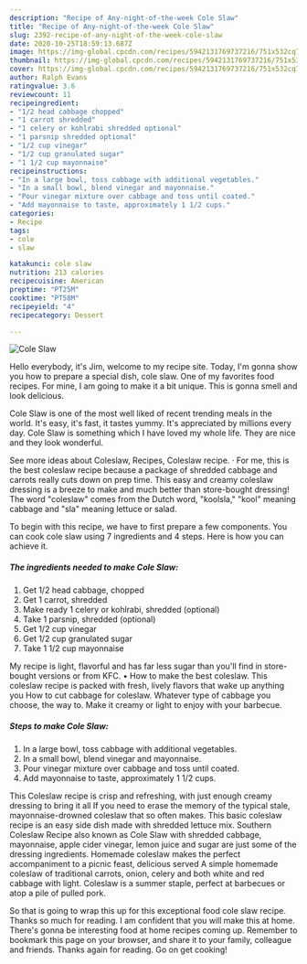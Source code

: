 ```yaml
---
description: "Recipe of Any-night-of-the-week Cole Slaw"
title: "Recipe of Any-night-of-the-week Cole Slaw"
slug: 2392-recipe-of-any-night-of-the-week-cole-slaw
date: 2020-10-25T18:59:13.687Z
image: https://img-global.cpcdn.com/recipes/5942131769737216/751x532cq70/cole-slaw-recipe-main-photo.jpg
thumbnail: https://img-global.cpcdn.com/recipes/5942131769737216/751x532cq70/cole-slaw-recipe-main-photo.jpg
cover: https://img-global.cpcdn.com/recipes/5942131769737216/751x532cq70/cole-slaw-recipe-main-photo.jpg
author: Ralph Evans
ratingvalue: 3.6
reviewcount: 11
recipeingredient:
- "1/2 head cabbage chopped"
- "1 carrot shredded"
- "1 celery or kohlrabi shredded optional"
- "1 parsnip shredded optional"
- "1/2 cup vinegar"
- "1/2 cup granulated sugar"
- "1 1/2 cup mayonnaise"
recipeinstructions:
- "In a large bowl, toss cabbage with additional vegetables."
- "In a small bowl, blend vinegar and mayonnaise."
- "Pour vinegar mixture over cabbage and toss until coated."
- "Add mayonnaise to taste, approximately 1 1/2 cups."
categories:
- Recipe
tags:
- cole
- slaw

katakunci: cole slaw 
nutrition: 213 calories
recipecuisine: American
preptime: "PT25M"
cooktime: "PT58M"
recipeyield: "4"
recipecategory: Dessert

---
```



![Cole Slaw](https://img-global.cpcdn.com/recipes/5942131769737216/751x532cq70/cole-slaw-recipe-main-photo.jpg)

Hello everybody, it's Jim, welcome to my recipe site. Today, I'm gonna show you how to prepare a special dish, cole slaw. One of my favorites food recipes. For mine, I am going to make it a bit unique. This is gonna smell and look delicious.

Cole Slaw is one of the most well liked of recent trending meals in the world. It's easy, it's fast, it tastes yummy. It's appreciated by millions every day. Cole Slaw is something which I have loved my whole life. They are nice and they look wonderful.

See more ideas about Coleslaw, Recipes, Coleslaw recipe. · For me, this is the best coleslaw recipe because a package of shredded cabbage and carrots really cuts down on prep time. This easy and creamy coleslaw dressing is a breeze to make and much better than store-bought dressing! The word &#34;coleslaw&#34; comes from the Dutch word, &#34;koolsla,&#34; &#34;kool&#34; meaning cabbage and &#34;sla&#34; meaning lettuce or salad.


To begin with this recipe, we have to first prepare a few components. You can cook cole slaw using 7 ingredients and 4 steps. Here is how you can achieve it.

<!--inarticleads1-->

##### The ingredients needed to make Cole Slaw:

1. Get 1/2 head cabbage, chopped
1. Get 1 carrot, shredded
1. Make ready 1 celery or kohlrabi, shredded (optional)
1. Take 1 parsnip, shredded (optional)
1. Get 1/2 cup vinegar
1. Get 1/2 cup granulated sugar
1. Take 1 1/2 cup mayonnaise


My recipe is light, flavorful and has far less sugar than you&#39;ll find in store-bought versions or from KFC. • How to make the best coleslaw. This coleslaw recipe is packed with fresh, lively flavors that wake up anything you How to cut cabbage for coleslaw. Whatever type of cabbage you choose, the way to. Make it creamy or light to enjoy with your barbecue. 

<!--inarticleads2-->

##### Steps to make Cole Slaw:

1. In a large bowl, toss cabbage with additional vegetables.
1. In a small bowl, blend vinegar and mayonnaise.
1. Pour vinegar mixture over cabbage and toss until coated.
1. Add mayonnaise to taste, approximately 1 1/2 cups.


This Coleslaw recipe is crisp and refreshing, with just enough creamy dressing to bring it all If you need to erase the memory of the typical stale, mayonnaise-drowned coleslaw that so often makes. This basic coleslaw recipe is an easy side dish made with shredded lettuce mix. Southern Coleslaw Recipe also known as Cole Slaw with shredded cabbage, mayonnaise, apple cider vinegar, lemon juice and sugar are just some of the dressing ingredients. Homemade coleslaw makes the perfect accompaniment to a picnic feast, delicious served A simple homemade coleslaw of traditional carrots, onion, celery and both white and red cabbage with light. Coleslaw is a summer staple, perfect at barbecues or atop a pile of pulled pork. 

So that is going to wrap this up for this exceptional food cole slaw recipe. Thanks so much for reading. I am confident that you will make this at home. There's gonna be interesting food at home recipes coming up. Remember to bookmark this page on your browser, and share it to your family, colleague and friends. Thanks again for reading. Go on get cooking!
